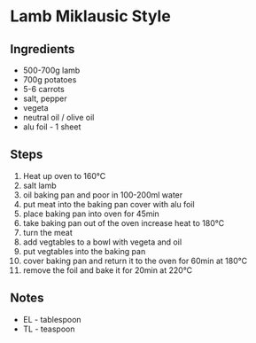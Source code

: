 # Lamb Miklausic Style


## Ingredients

- 500-700g lamb
- 700g potatoes
- 5-6 carrots
- salt, pepper
- vegeta
- neutral oil / olive oil
- alu foil - 1 sheet


## Steps
1. Heat up oven to 160°C
2. salt lamb
2. oil baking pan and poor in 100-200ml water
3. put meat into the baking pan cover with alu foil
4. place baking pan into oven for 45min
5. take baking pan out of the oven increase heat to 180°C
6. turn the meat
7. add vegtables to a bowl with vegeta and oil
8. put vegtables into the baking pan
9. cover baking pan and return it to the oven for 60min at 180°C
10. remove the foil and bake it for 20min at 220°C


## Notes

- EL - tablespoon
- TL - teaspoon